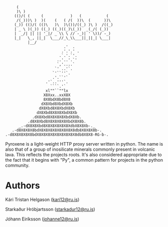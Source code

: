          (
         )\ )
        (()/( (     (            )   (           (
         /(_)))\ )  )(    (   ( /(  ))\  (      ))\
        (_)) (()/( (()\   )\  )\())/((_) )\ )  /((_)
        | _ \ )(_)) ((_) ((_)((_)\(_))  _(_/( (_))
        |  _/| || || '_|/ _ \\ \ // -_)| ' \))/ -_)
        |_|   \_, ||_|  \___//_\_\\___||_||_| \___|
              |__/
                              .'  .
                             .'.'.' .
                            .`.'.`'.
                           ..'..'.`'
                           `,'....`
                          `' ..'`.
                         `'``''`.
                         .'.``'`
                      .'`..'''`.
                        ````.'`
                      xl""``""lx
                     X8Xxx..xxX8X
                     8X8bdX8bd8X8
                    dX8Xbd8XbdX8Xb
                   dX8Xbd8X8XbdX8Xb
                  dX8Xbd8X8X8XbdX8Xb
                .dX8Xbd8X8X8X8XbdX8Xb.
              .d8X8Xbd8X8X8X8X8XbdX8X8b.
          _.-dX8X8Xbd8X8X8X8X8X8XdbX8X8Xb-._
       .-d8X8X8X8bdX8X8X8X8X8X8X8X8db8X8X8X8b-.
    .-d8X8X8X8X8bdX8X8X8X8X8X8X8X8X8db8X8X8-RG-b-.


Pyroxene is a light-weight HTTP proxy server written in python.
The name is also that of a group of inosilicate minerals commonly present in volcanic lava. This reflects the projects
roots. It's also considered appropriate due to the fact that it begins with "Py", a common pattern for projects in
the python community.

Authors
========

Kári Tristan Helgason (kari12@ru.is)

Starkaður Hróbjartsson (starkadur12@ru.is)

Jóhann Eiríksson (johanne12@ru.is)
